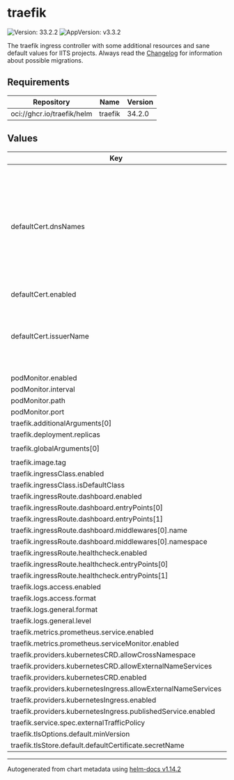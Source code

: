# traefik

![Version: 33.2.2](https://img.shields.io/badge/Version-33.2.2-informational?style=flat-square) ![AppVersion: v3.3.2](https://img.shields.io/badge/AppVersion-v3.3.2-informational?style=flat-square)

The traefik ingress controller with some additional resources and sane default values for IITS projects.
Always read the [Changelog](Changelog.md) for information about possible migrations.

## Requirements

| Repository | Name | Version |
|------------|------|---------|
| oci://ghcr.io/traefik/helm | traefik | 34.2.0 |

## Values

| Key | Type | Default | Description |
|-----|------|---------|-------------|
| defaultCert.dnsNames | array | `nil` | Required, set the domains you want to request, i.e.  dnsNames:  - "dev.example.com" # Required if you also want to serve on the "root" url  - "*.dev.example.com" # If you want wildcard certificates, you have to do an DNS01 Request for the certificate |
| defaultCert.enabled | bool | `true` |  |
| defaultCert.issuerName | string | `"letsencrypt-dns"` | Defaults are 'letsencrypt' for HTTP01 and 'letsencrypt-dns' for DNS01 For wildcard-certificates you need to use the DNS01 Challenge |
| podMonitor.enabled | bool | `true` |  |
| podMonitor.interval | string | `"10s"` |  |
| podMonitor.path | string | `"/metrics"` |  |
| podMonitor.port | string | `"metrics"` |  |
| traefik.additionalArguments[0] | string | `"--ping"` |  |
| traefik.deployment.replicas | int | `2` |  |
| traefik.globalArguments[0] | string | `"--global.checknewversion"` |  |
| traefik.image.tag | string | `"v3.3.3"` |  |
| traefik.ingressClass.enabled | bool | `true` |  |
| traefik.ingressClass.isDefaultClass | bool | `true` |  |
| traefik.ingressRoute.dashboard.enabled | bool | `true` |  |
| traefik.ingressRoute.dashboard.entryPoints[0] | string | `"traefik"` |  |
| traefik.ingressRoute.dashboard.entryPoints[1] | string | `"websecure"` |  |
| traefik.ingressRoute.dashboard.middlewares[0].name | string | `"oidc-forward-auth"` |  |
| traefik.ingressRoute.dashboard.middlewares[0].namespace | string | `"routing"` |  |
| traefik.ingressRoute.healthcheck.enabled | bool | `false` |  |
| traefik.ingressRoute.healthcheck.entryPoints[0] | string | `"traefik"` |  |
| traefik.ingressRoute.healthcheck.entryPoints[1] | string | `"websecure"` |  |
| traefik.logs.access.enabled | bool | `false` |  |
| traefik.logs.access.format | string | `"json"` |  |
| traefik.logs.general.format | string | `"json"` |  |
| traefik.logs.general.level | string | `"INFO"` |  |
| traefik.metrics.prometheus.service.enabled | bool | `true` |  |
| traefik.metrics.prometheus.serviceMonitor.enabled | bool | `true` |  |
| traefik.providers.kubernetesCRD.allowCrossNamespace | bool | `true` |  |
| traefik.providers.kubernetesCRD.allowExternalNameServices | bool | `true` |  |
| traefik.providers.kubernetesCRD.enabled | bool | `true` |  |
| traefik.providers.kubernetesIngress.allowExternalNameServices | bool | `true` |  |
| traefik.providers.kubernetesIngress.enabled | bool | `true` |  |
| traefik.providers.kubernetesIngress.publishedService.enabled | bool | `true` |  |
| traefik.service.spec.externalTrafficPolicy | string | `"Cluster"` |  |
| traefik.tlsOptions.default.minVersion | string | `"VersionTLS13"` |  |
| traefik.tlsStore.default.defaultCertificate.secretName | string | `"traefik-default-cert"` |  |

----------------------------------------------
Autogenerated from chart metadata using [helm-docs v1.14.2](https://github.com/norwoodj/helm-docs/releases/v1.14.2)
